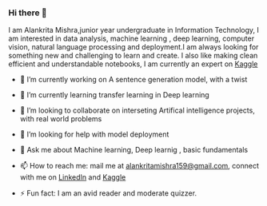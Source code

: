 ### Hi there 👋


I am Alankrita Mishra,junior year undergraduate in Information Technology, I am interested in data analysis, machine learning , deep learning, computer vision, natural language processing and deployment.I am always looking for something new and challenging to learn and create. I also like making clean efficient and understandable notebooks, I am currently an expert on [Kaggle](https://www.kaggle.com/alankritamishra)

- 🔭 I’m currently working on A sentence generation model, with a twist
- 🌱 I’m currently learning transfer learning in Deep learning
- 👯 I’m looking to collaborate on interseting Artifical intelligence projects, with real world problems
- 🤔 I’m looking for help with model deployment
- 💬 Ask me about Machine learning, Deep learnig , basic fundamentals 
- 📫 How to reach me: mail me at alankritamishra159@gmail.com, connect with  me on [LinkedIn](https://www.linkedin.com/in/alankrita-mishra-b363b4187/) and [Kaggle](https://www.kaggle.com/alankritamishra)

- ⚡ Fun fact: I am an avid reader and moderate quizzer.

